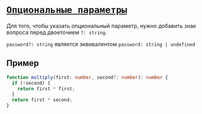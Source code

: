 # [`Опциональные параметры`](../index.md)

Для того, чтобы указать опциональный параметр, нужно добавить знак вопроса перед двоеточием `?: string`.

`password?: string` является эквивалентом `password: string | undefined`

## Пример

```ts
function multiply(first: number, second?: number): number {
  if (!second) {
    return first * first;
  }
  return first * second;
}
```
